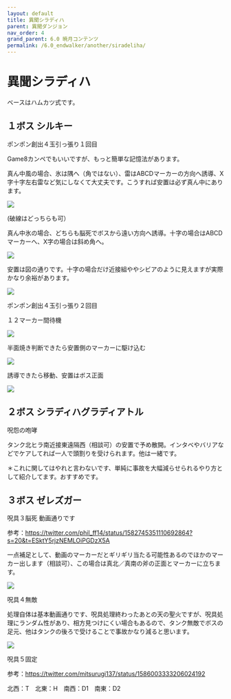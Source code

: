 ```yaml
---
layout: default
title: 異聞シラディハ
parent: 異聞ダンジョン
nav_order: 4
grand_parent: 6.0 暁月コンテンツ
permalink: /6.0_endwalker/another/siradeliha/
---
```


# 異聞シラディハ

ベースはハムカツ式です。

## １ボス シルキー

ポンポン創出４玉引っ張り１回目

Game8カンペでもいいですが、もっと簡単な記憶法があります。

真ん中風の場合、氷は隅へ（角ではない）、雷はABCDマーカーの方向へ誘導、X字十字左右雷など気にしなくて大丈夫です。こうすれば安置は必ず真ん中にあります。

![](image/ponpon1_wind.png)

(破線はどっちらも可）

真ん中氷の場合、どちらも脳死でボスから遠い方向へ誘導。十字の場合はABCDマーカーへ、X字の場合は斜め角へ。

![](image/ponpon1_lightning.png)

安置は図の通りです。十字の場合だけ近接組ややシビアのように見えますが実際かなり余裕があります。

![](image/ponpon1_lightning_savepoint.png)

ポンポン創出４玉引っ張り２回目

１２マーカー間待機

![](image/ponpon2_1.png)

半面焼き判断できたら安置側のマーカーに駆け込む

![](image/ponpon2_2.png)

誘導できたら移動、安置はボス正面

![](image/ponpon2_3.png)

## ２ボス シラディハグラディアトル

呪怨の咆哮

タンク北ヒラ南近接東遠隔西（相談可）の安置で予め散開。インタベやバリアなどでケアしてれば一人で頭割りを受けられます。他は一緒です。

＊これに関してはやれと言わないです、単純に事故を大幅減らせられるやり方として紹介してます。おすすめです。

## ３ボス ゼレズガー

呪具３脳死 動画通りです

参考：https://twitter.com/phil_ff14/status/1582745351110692864?s=20&t=ESktY5rjzNEMLOiPGDzX5A

一点補足として、動画のマーカーだとギリギリ当たる可能性あるのでほかのマーカー出します（相談可）、この場合は真北／真南の斧の正面とマーカーに立ちます。

![](image/jugu3.png)

呪具４無敵 

処理自体は基本動画通りです、呪具処理終わったあとの天の聖火ですが、呪具処理にランダム性があり、相方見つけにくい場合もあるので、タンク無敵でボスの足元、他はタンクの後ろで受けることで事故かなり減ると思います。

![](image/jugu4muteki.png)

呪具５固定

参考：https://twitter.com/mitsurugi137/status/1586003333206024192

北西：T　北東：H　南西：D1　南東：D2


